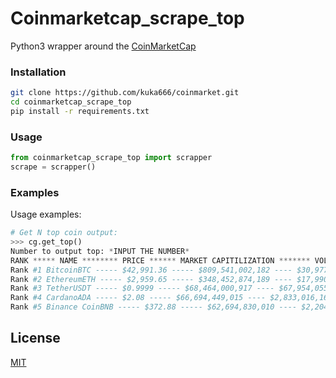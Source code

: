 # Coinmarketcap_scrape_top

Python3 wrapper around the [CoinMarketCap](https://coinmarketcap.com//)

### Installation
```bash
git clone https://github.com/kuka666/coinmarket.git
cd coinmarketcap_scrape_top
pip install -r requirements.txt 
```

### Usage

```python
from coinmarketcap_scrape_top import scrapper
scrape = scrapper()
```

### Examples

Usage examples:
```python
# Get N top coin output:
>>> cg.get_top()
Number to output top: *INPUT THE NUMBER*
RANK ***** NAME ******** PRICE ****** MARKET CAPITILIZATION ******* VOLUME 24h
Rank #1 BitcoinBTC ----- $42,991.36 ----- $809,541,002,182 ---- $30,977,310,681 
Rank #2 EthereumETH ----- $2,959.65 ----- $348,452,874,189 ---- $17,990,442,523 
Rank #3 TetherUSDT ----- $0.9999 ----- $68,464,000,917 ---- $67,954,055,735
Rank #4 CardanoADA ----- $2.08 ----- $66,694,449,015 ---- $2,833,016,161
Rank #5 Binance CoinBNB ----- $372.88 ----- $62,694,830,010 ---- $2,204,941,048
```


## License
[MIT](https://choosealicense.com/licenses/mit/)
